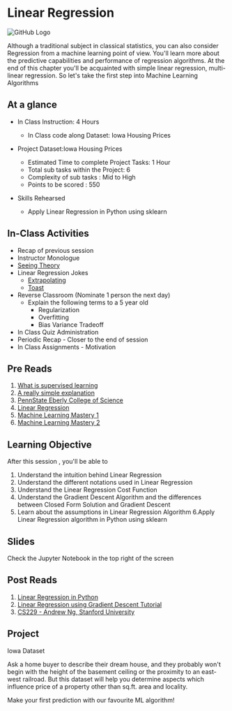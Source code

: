 # Linear Regression
![GitHub Logo](https://s3.ap-south-1.amazonaws.com/greyatom-social/GreyAtom-logo.png)

Although a traditional subject in classical statistics, you can also consider Regression from a machine learning point of view. You'll learn more about the predictive capabilities and performance of regression algorithms. At the end of this chapter you'll be acquainted with simple linear regression, multi-linear regression. So let's take the first step into Machine Learning Algorithms

## At a glance
* In Class Instruction: 4 Hours
  * In Class code along Dataset: Iowa Housing Prices
  
* Project Dataset:Iowa Housing Prices
  * Estimated Time to complete Project Tasks: 1 Hour
  * Total sub tasks within the Project: 6
  * Complexity of sub tasks : Mid to High
  * Points to be scored : 550
  

* Skills Rehearsed
  * Apply Linear Regression in Python using sklearn

## In-Class Activities
* Recap of previous session
* Instructor Monologue 
* [Seeing Theory](http://students.brown.edu/seeing-theory/regression/index.html#first)
* Linear Regression Jokes 
  * [Extrapolating](https://imgs.xkcd.com/comics/extrapolating.png)
  * [Toast](https://in.pinterest.com/pin/354799276869910837/)
* Reverse Classroom (Nominate 1 person the next day)
  * Explain the following terms to a 5 year old 
    * Regularization
    * Overfitting
    * Bias Variance Tradeoff
* In Class Quiz Administration
* Periodic Recap - Closer to the end of session
* In Class Assignments - Motivation


## Pre Reads
1. [What is supervised learning](https://www.quora.com/What-is-supervised-learning)
2. [A really simple explanation](https://www.thedataschool.co.uk/benedetta-tagliaferri/predictive-analytics-101-a-really-simple-explanation-about-linear-regression/)
3. [PennState Eberly College of Science](https://onlinecourses.science.psu.edu/stat501/node/251)
4. [Linear Regression](http://onlinestatbook.com/2/regression/intro.html)
5. [Machine Learning Mastery 1](http://machinelearningmastery.com/simple-linear-regression-tutorial-for-machine-learning/)
6. [Machine Learning Mastery 2](http://machinelearningmastery.com/supervised-and-unsupervised-machine-learning-algorithms/)


## Learning Objective
After this session , you'll be able to
1. Understand the intuition behind Linear Regression
2. Understand the different notations used in Linear Regression
3. Understand the Linear Regression Cost Function
4. Understand the Gradient Descent Algorithm and the differences between Closed Form Solution and Gradient Descent
5. Learn about the assumptions in Linear Regression Algorithm
6.Apply Linear Regression algorithm in Python using sklearn


## Slides
Check the Jupyter Notebook in the top right of the screen


## Post Reads
1. [Linear Regression in Python](https://medium.com/towards-data-science/simple-and-multiple-linear-regression-in-python-c928425168f9)
2. [Linear Regression using Gradient Descent Tutorial](https://machinelearningmastery.com/linear-regression-tutorial-using-gradient-descent-for-machine-learning/)
3. [CS229 - Andrew Ng, Stanford University](http://cs229.stanford.edu/notes/cs229-notes1.pdf)


## Project 
Iowa Dataset

Ask a home buyer to describe their dream house, and they probably won't begin with the height of the basement ceiling or the proximity to an east-west railroad. But this dataset will help you determine aspects which influence price of a property other than sq.ft. area and locality. 

Make your first prediction with our favourite ML algorithm!

